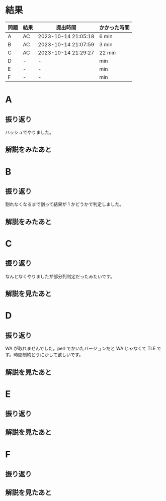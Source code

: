 # 結果

| 問題 | 結果 | 提出時間            | かかった時間 |
|------|------|---------------------|--------------|
| A    | AC   | 2023-10-14 21:05:18 | 6 min        |
| B    | AC   | 2023-10-14 21:07:59 | 3 min        |
| C    | AC   | 2023-10-14 21:29:27 | 22 min       |
| D    | -    | -                   |     min      |
| E    | -    | -                   |     min      |
| F    | -    | -                   |     min      |

# A

## 振り返り

ハッシュでやりました。

## 解説をみたあと

# B

## 振り返り

割れなくなるまで割って結果が 1 かどうかで判定しました。

## 解説をみたあと

# C

## 振り返り

なんとなくやりましたが部分列判定だったみたいです。

## 解説を見たあと

# D

## 振り返り

WA が取れませんでした。perl でかいたバージョンだと WA じゃなくて
TLE です。時間制約どうにかして欲しいです。

## 解説を見たあと

# E

## 振り返り

## 解説を見たあと

# F

## 振り返り

## 解説を見たあと
